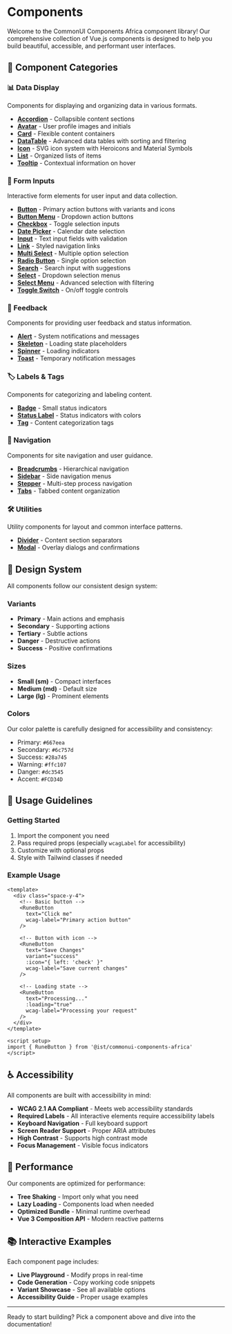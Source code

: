 # Components

Welcome to the CommonUI Components Africa component library! Our comprehensive collection of Vue.js components is designed to help you build beautiful, accessible, and performant user interfaces.

## 🎯 Component Categories

### 📊 Data Display
Components for displaying and organizing data in various formats.

- **[Accordion](/docs/components/data-display/accordion)** - Collapsible content sections
- **[Avatar](/docs/components/data-display/avatar)** - User profile images and initials
- **[Card](/docs/components/data-display/card)** - Flexible content containers
- **[DataTable](/docs/components/data-display/datatable)** - Advanced data tables with sorting and filtering
- **[Icon](/docs/components/data-display/icon)** - SVG icon system with Heroicons and Material Symbols
- **[List](/docs/components/data-display/list)** - Organized lists of items
- **[Tooltip](/docs/components/data-display/tooltip)** - Contextual information on hover

### 📝 Form Inputs
Interactive form elements for user input and data collection.

- **[Button](/docs/components/inputs/button)** - Primary action buttons with variants and icons
- **[Button Menu](/docs/components/inputs/button-menu)** - Dropdown action buttons
- **[Checkbox](/docs/components/inputs/checkbox)** - Toggle selection inputs
- **[Date Picker](/docs/components/inputs/date-picker)** - Calendar date selection
- **[Input](/docs/components/inputs/input)** - Text input fields with validation
- **[Link](/docs/components/inputs/link)** - Styled navigation links
- **[Multi Select](/docs/components/inputs/multi-select)** - Multiple option selection
- **[Radio Button](/docs/components/inputs/radio)** - Single option selection
- **[Search](/docs/components/inputs/search)** - Search input with suggestions
- **[Select](/docs/components/inputs/select)** - Dropdown selection menus
- **[Select Menu](/docs/components/inputs/select-menu)** - Advanced selection with filtering
- **[Toggle Switch](/docs/components/inputs/toggle)** - On/off toggle controls

### 💬 Feedback
Components for providing user feedback and status information.

- **[Alert](/docs/components/feedback/alert)** - System notifications and messages
- **[Skeleton](/docs/components/feedback/skeleton)** - Loading state placeholders
- **[Spinner](/docs/components/feedback/spinner)** - Loading indicators
- **[Toast](/docs/components/feedback/toast)** - Temporary notification messages

### 🏷️ Labels & Tags
Components for categorizing and labeling content.

- **[Badge](/docs/components/labels/badge)** - Small status indicators
- **[Status Label](/docs/components/labels/status)** - Status indicators with colors
- **[Tag](/docs/components/labels/tag)** - Content categorization tags

### 🧭 Navigation
Components for site navigation and user guidance.

- **[Breadcrumbs](/docs/components/navigation/breadcrumbs)** - Hierarchical navigation
- **[Sidebar](/docs/components/navigation/sidebar)** - Side navigation menus
- **[Stepper](/docs/components/navigation/stepper)** - Multi-step process navigation
- **[Tabs](/docs/components/navigation/tabs)** - Tabbed content organization

### 🛠️ Utilities
Utility components for layout and common interface patterns.

- **[Divider](/docs/components/utils/divider)** - Content section separators
- **[Modal](/docs/components/utils/modal)** - Overlay dialogs and confirmations

## 🎨 Design System

All components follow our consistent design system:

### Variants
- **Primary** - Main actions and emphasis
- **Secondary** - Supporting actions  
- **Tertiary** - Subtle actions
- **Danger** - Destructive actions
- **Success** - Positive confirmations

### Sizes
- **Small (sm)** - Compact interfaces
- **Medium (md)** - Default size
- **Large (lg)** - Prominent elements

### Colors
Our color palette is carefully designed for accessibility and consistency:
- Primary: `#667eea`
- Secondary: `#6c757d`
- Success: `#28a745`
- Warning: `#ffc107`
- Danger: `#dc3545`
- Accent: `#FCD34D`

## 🔧 Usage Guidelines

### Getting Started
1. Import the component you need
2. Pass required props (especially `wcagLabel` for accessibility)
3. Customize with optional props
4. Style with Tailwind classes if needed

### Example Usage
```vue
<template>
  <div class="space-y-4">
    <!-- Basic button -->
    <RuneButton 
      text="Click me" 
      wcag-label="Primary action button"
    />
    
    <!-- Button with icon -->
    <RuneButton 
      text="Save Changes"
      variant="success"
      :icon="{ left: 'check' }"
      wcag-label="Save current changes"
    />
    
    <!-- Loading state -->
    <RuneButton 
      text="Processing..."
      :loading="true"
      wcag-label="Processing your request"
    />
  </div>
</template>

<script setup>
import { RuneButton } from '@ist/commonui-components-africa'
</script>
```

## ♿ Accessibility

All components are built with accessibility in mind:

- **WCAG 2.1 AA Compliant** - Meets web accessibility standards
- **Required Labels** - All interactive elements require accessibility labels
- **Keyboard Navigation** - Full keyboard support
- **Screen Reader Support** - Proper ARIA attributes
- **High Contrast** - Supports high contrast mode
- **Focus Management** - Visible focus indicators

## 🚀 Performance

Our components are optimized for performance:

- **Tree Shaking** - Import only what you need
- **Lazy Loading** - Components load when needed
- **Optimized Bundle** - Minimal runtime overhead
- **Vue 3 Composition API** - Modern reactive patterns

## 📚 Interactive Examples

Each component page includes:
- **Live Playground** - Modify props in real-time
- **Code Generation** - Copy working code snippets
- **Variant Showcase** - See all available options
- **Accessibility Guide** - Proper usage examples

---

<div class="text-center mt-12">
  <p class="text-gray-600">
    Ready to start building? Pick a component above and dive into the documentation!
  </p>
</div> 